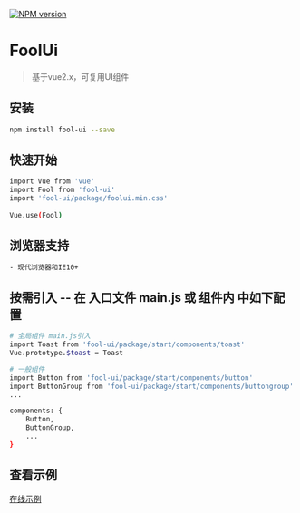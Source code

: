 [![NPM version](https://img.shields.io/npm/v/fool-ui.svg)](https://www.npmjs.com/package/v=fool)

# FoolUi

> 基于vue2.x，可复用UI组件

## 安装

``` bash
npm install fool-ui --save
```
## 快速开始
``` bash
import Vue from 'vue'
import Fool from 'fool-ui'
import 'fool-ui/package/foolui.min.css'  
 
Vue.use(Fool)
```
## 浏览器支持
``` bash
- 现代浏览器和IE10+
```

## 按需引入 -- 在 入口文件 main.js 或 组件内 中如下配置

``` bash
# 全局组件 main.js引入
import Toast from 'fool-ui/package/start/components/toast'
Vue.prototype.$toast = Toast

# 一般组件
import Button from 'fool-ui/package/start/components/button'
import ButtonGroup from 'fool-ui/package/start/components/buttongroup'
...

components: {
    Button,
    ButtonGroup,
    ...
}
``` 
## 查看示例  

[在线示例](https://jolypan.github.io/FoolUi/dist/#/?_blank) 